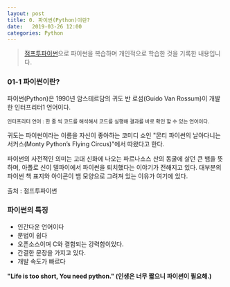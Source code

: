 ```yaml
---
layout: post
title: 0. 파이썬(Python)이란?
date:   2019-03-26 12:00
categories: Python
---
```


> [점프투파이썬](https://wikidocs.net/book/1)으로 파이썬을 복습하며 개인적으로 학습한 것을 기록한 내용입니다.

### 01-1 파이썬이란?

파이썬(Python)은 1990년 암스테르담의 귀도 반 로섬(Guido Van Rossum)이 개발한 인터프리터1 언어이다.

<small>인터프리터 언어 : 한 줄 씩 코드를 해석해서 코드를 실행해 결과를 바로 확인 할 수 있는 언어이다.</small>


귀도는 파이썬이라는 이름을 자신이 좋아하는 코미디 쇼인 "몬티 파이썬의 날아다니는 서커스(Monty Python’s Flying Circus)"에서 따왔다고 한다.

파이썬의 사전적인 의미는 고대 신화에 나오는 파르나소스 산의 동굴에 살던 큰 뱀을 뜻하며, 아폴로 신이 델파이에서 파이썬을 퇴치했다는 이야기가 전해지고 있다. 대부분의 파이썬 책 표지와 아이콘이 뱀 모양으로 그려져 있는 이유가 여기에 있다.

출처 : 점프투파이썬



### 파이썬의 특징

- 인간다운 언어이다
- 문법이 쉽다
- 오픈소스이며 C와 결합되는 강력함이있다.
- 간결한 문장을 가지고 있다.
- 개발 속도가 빠르다

**"Life is too short, You need python." (인생은 너무 짧으니 파이썬이 필요해.)**

